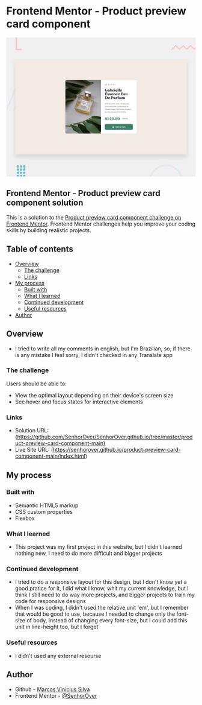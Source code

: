 # Frontend Mentor - Product preview card component

![Design preview for the Product preview card component coding challenge](./design/desktop-preview.jpg)

## Frontend Mentor - Product preview card component solution

This is a solution to the [Product preview card component challenge on Frontend Mentor](https://www.frontendmentor.io/challenges/product-preview-card-component-GO7UmttRfa). Frontend Mentor challenges help you improve your coding skills by building realistic projects. 

## Table of contents

- [Overview](#overview)
  - [The challenge](#the-challenge)
  - [Links](#links)
- [My process](#my-process)
  - [Built with](#built-with)
  - [What I learned](#what-i-learned)
  - [Continued development](#continued-development)
  - [Useful resources](#useful-resources)
- [Author](#author)

## Overview

- I tried to write all my comments in english, but I'm Brazilian, so, if there is any mistake I feel sorry, I didn't checked in any Translate app

### The challenge

Users should be able to:

- View the optimal layout depending on their device's screen size
- See hover and focus states for interactive elements

### Links

- Solution URL: (https://github.com/SenhorOver/SenhorOver.github.io/tree/master/product-preview-card-component-main)
- Live Site URL: (https://senhorover.github.io/product-preview-card-component-main/index.html)

## My process

### Built with

- Semantic HTML5 markup
- CSS custom properties
- Flexbox

### What I learned

- This project was my first project in this website, but I didn't learned nothing new, I need to do more difficult and bigger projects

### Continued development

- I tried to do a responsive layout for this design, but I don't know yet a good pratice for it, I did what I know, whit my current
  knowledge, but I think I still need to do way more projects, and bigger projects to train my code for responsive designs
- When I was coding, I didn't used the relative unit 'em', but I remember that would be good to use, because I needed to change only the
  font-size of body, instead of changing every font-size, but I could add this unit in line-height too, but I forgot

### Useful resources

- I didn't used any external resourse

## Author

- Github - [Marcos Vinicius Silva](https://github.com/SenhorOver)
- Frontend Mentor - [@SenhorOver](https://www.frontendmentor.io/profile/SenhorOver) 
